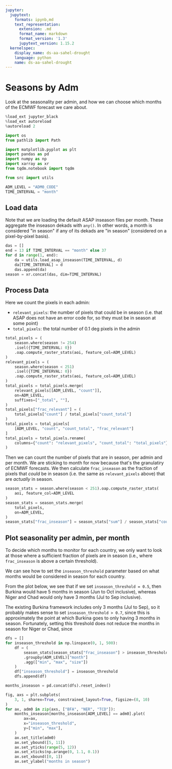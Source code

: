 ```yaml
---
jupyter:
  jupytext:
    formats: ipynb,md
    text_representation:
      extension: .md
      format_name: markdown
      format_version: '1.3'
      jupytext_version: 1.15.2
  kernelspec:
    display_name: ds-aa-sahel-drought
    language: python
    name: ds-aa-sahel-drought
---
```


# Seasons by Adm

Look at the seasonality per admin, and how we can choose which months of the
ECMWF forecast we care about.

```python
%load_ext jupyter_black
%load_ext autoreload
%autoreload 2
```

```python
import os
from pathlib import Path

import matplotlib.pyplot as plt
import pandas as pd
import numpy as np
import xarray as xr
from tqdm.notebook import tqdm

from src import utils
```

```python
ADM_LEVEL = "ADM0_CODE"
TIME_INTERVAL = "month"
```

## Load data

Note that we are loading the default ASAP inseason files per month.
These aggregate the inseason dekads with `any()`.
In other words, a month is considered "in season" if any of its dekads are
"in season" (considered on a pixel-by-pixel basis).

```python
das = []
end = 13 if TIME_INTERVAL == "month" else 37
for d in range(1, end):
    da = utils.load_asap_inseason(TIME_INTERVAL, d)
    da[TIME_INTERVAL] = d
    das.append(da)
season = xr.concat(das, dim=TIME_INTERVAL)
```

## Process Data

Here we count the pixels in each admin:

- `relevant_pixels`: the number of pixels that could be in season
(i.e. that ASAP does not have an error code for, so they must be
in season at some point)
- `total_pixels`: the total number of 0.1 deg pixels in the admin

```python
total_pixels = (
    season.where(season != 254)
    .isel({TIME_INTERVAL: 0})
    .oap.compute_raster_stats(aoi, feature_col=ADM_LEVEL)
)
relevant_pixels = (
    season.where(season < 251)
    .isel({TIME_INTERVAL: 0})
    .oap.compute_raster_stats(aoi, feature_col=ADM_LEVEL)
)
total_pixels = total_pixels.merge(
    relevant_pixels[[ADM_LEVEL, "count"]],
    on=ADM_LEVEL,
    suffixes=["_total", ""],
)
total_pixels["frac_relevant"] = (
    total_pixels["count"] / total_pixels["count_total"]
)
total_pixels = total_pixels[
    [ADM_LEVEL, "count", "count_total", "frac_relevant"]
]
total_pixels = total_pixels.rename(
    columns={"count": "relevant_pixels", "count_total": "total_pixels"}
)
```

Then we can count the number of pixels that are in season, per admin and per
month. We are sticking to month for now because that's the granulatiry of
ECMWF forecasts. We then calculate `frac_inseason` as the fraction of pixels
that _could_ be in season (i.e. the same as `relevant_pixels` above) that are
_actually_ in season.

```python
season_stats = season.where(season < 251).oap.compute_raster_stats(
    aoi, feature_col=ADM_LEVEL
)
season_stats = season_stats.merge(
    total_pixels,
    on=ADM_LEVEL,
)
season_stats["frac_inseason"] = season_stats["sum"] / season_stats["count"]
```

## Plot seasonality per admin, per month

To decide which months to monitor for each country,
we only want to look at those where a sufficient fraction of pixels
are in season (i.e., where `frac_inseason` is above a certain threshold).

We can see how to set the `inseason_threshold` parameter based on what
months would be considered in season for each country.

From the plot below, we see that if we set `inseason_threshold = 0.5`,
then Burkina would have 5 months in season (Jun to Oct inclusive),
whereas Niger and Chad would only have 3 months (Jul to Sep inclusive).

The existing Burkina framework includes only 3 months (Jul to Sep),
so it probably makes sense to set `inseason_threshold > 0.7`,
since this is approximately the point at which Burkina goes to
only having 3 months in season.
Fortunately, setting this threshold does not reduce the months in season for
Niger or Chad, since

```python
dfs = []
for inseason_threshold in np.linspace(0, 1, 500):
    df = (
        season_stats[season_stats["frac_inseason"] > inseason_threshold]
        .groupby(ADM_LEVEL)["month"]
        .agg(["min", "max", "size"])
    )
    df["inseason_threshold"] = inseason_threshold
    dfs.append(df)

months_inseason = pd.concat(dfs).reset_index()

fig, axs = plt.subplots(
    3, 1, sharex=True, constrained_layout=True, figsize=(8, 10)
)
for ax, adm0 in zip(axs, ["BFA", "NER", "TCD"]):
    months_inseason[months_inseason[ADM_LEVEL] == adm0].plot(
        ax=ax,
        x="inseason_threshold",
        y=["min", "max"],
    )
    ax.set_title(adm0)
    ax.set_ybound([5, 11])
    ax.set_yticks(range(5, 12))
    ax.set_xticks(np.arange(0, 1.1, 0.1))
    ax.set_xbound([0, 1])
    ax.set_ylabel("months in season")
```

```python

```
